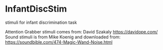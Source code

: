 # InfantDiscStim
stimuli for infant discrimination task

Attention Grabber stimuli comes from: David Szakaly https://davidope.com/
Sound stimuli is from Mike Koenig and downloaded from: https://soundbible.com/474-Magic-Wand-Noise.html
